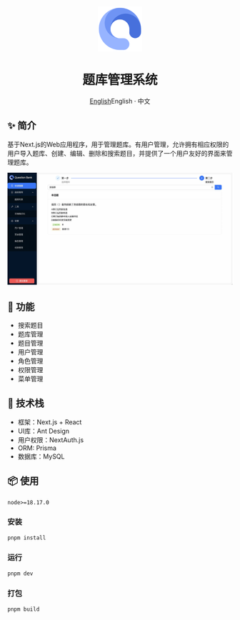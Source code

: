 <div align="center">

<img height="100" src="./public/logo.png" alt="logo" />

<h1>题库管理系统</h1>

[English](./README.md)English · 中文

</div>

## ✨ 简介

基于Next.js的Web应用程序，用于管理题库。有用户管理，允许拥有相应权限的用户导入题库、创建、编辑、删除和搜索题目，并提供了一个用户友好的界面来管理题库。

![](./public/view.gif)

## 🎨 功能

- 搜索题目
- 题库管理
- 题目管理
- 用户管理
- 角色管理
- 权限管理
- 菜单管理

## 🔨 技术栈

- 框架：Next.js + React
- UI库：Ant Design
- 用户权限：NextAuth.js
- ORM: Prisma
- 数据库：MySQL

## 📦 使用

`node>=18.17.0`

### 安装

```bash
pnpm install
```

### 运行

```bash
pnpm dev
```

### 打包

```bash
pnpm build
```
